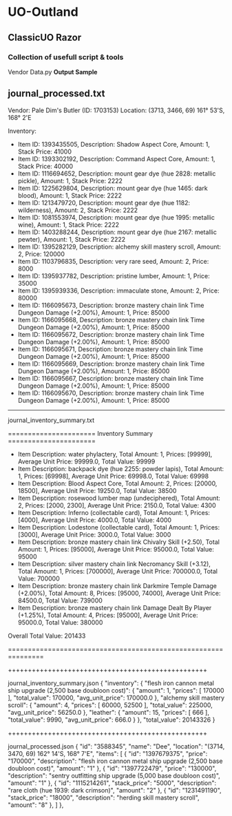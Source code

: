 # UO-Outland
## ClassicUO Razor
### Collection of usefull script & tools

Vendor Data.py     **Output Sample**

journal_processed.txt
--------------------------------------------------
Vendor: Pale Dim's Butler (ID: 1703153)
Location: (3713, 3466, 69) 161° 53'S, 168° 2'E

Inventory:
  - Item ID: 1393435505, Description: Shadow Aspect Core, Amount: 1, Stack Price: 41000
  - Item ID: 1393302192, Description: Command Aspect Core, Amount: 1, Stack Price: 40000
  - Item ID: 1116694652, Description: mount gear dye (hue 2828: metallic pickle), Amount: 1, Stack Price: 2222
  - Item ID: 1225629804, Description: mount gear dye (hue 1465: dark blood), Amount: 1, Stack Price: 2222
  - Item ID: 1213479720, Description: mount gear dye (hue 1182: wilderness), Amount: 2, Stack Price: 2222
  - Item ID: 1081553974, Description: mount gear dye (hue 1995: metallic wine), Amount: 1, Stack Price: 2222
  - Item ID: 1403288244, Description: mount gear dye (hue 2167: metallic pewter), Amount: 1, Stack Price: 2222
  - Item ID: 1395282129, Description: alchemy skill mastery scroll, Amount: 2, Price: 120000
  - Item ID: 1103796835, Description: very rare seed, Amount: 2, Price: 8000
  - Item ID: 1395937782, Description: pristine lumber, Amount: 1, Price: 35000
  - Item ID: 1395939336, Description: immaculate stone, Amount: 2, Price: 80000
  - Item ID: 1166095673, Description: bronze mastery chain link Time Dungeon Damage (+2.00%), Amount: 1, Price: 85000
  - Item ID: 1166095668, Description: bronze mastery chain link Time Dungeon Damage (+2.00%), Amount: 1, Price: 85000
  - Item ID: 1166095672, Description: bronze mastery chain link Time Dungeon Damage (+2.00%), Amount: 1, Price: 85000
  - Item ID: 1166095671, Description: bronze mastery chain link Time Dungeon Damage (+2.00%), Amount: 1, Price: 85000
  - Item ID: 1166095669, Description: bronze mastery chain link Time Dungeon Damage (+2.00%), Amount: 1, Price: 85000
  - Item ID: 1166095667, Description: bronze mastery chain link Time Dungeon Damage (+2.00%), Amount: 1, Price: 85000
  - Item ID: 1166095670, Description: bronze mastery chain link Time Dungeon Damage (+2.00%), Amount: 1, Price: 85000
--------------------------------------------------



journal_inventory_summary.txt

====================== Inventory Summary ======================

- Item Description: water phylactery, Total Amount: 1, Prices: [99999], Average Unit Price: 99999.0, Total Value: 99999
- Item Description: backpack dye (hue 2255: powder lapis), Total Amount: 1, Prices: [69998], Average Unit Price: 69998.0, Total Value: 69998
- Item Description: Blood Aspect Core, Total Amount: 2, Prices: [20000, 18500], Average Unit Price: 19250.0, Total Value: 38500
- Item Description: rosewood lumber map (undeciphered), Total Amount: 2, Prices: [2000, 2300], Average Unit Price: 2150.0, Total Value: 4300
- Item Description: Inferno (collectable card), Total Amount: 1, Prices: [4000], Average Unit Price: 4000.0, Total Value: 4000
- Item Description: Lodestone (collectable card), Total Amount: 1, Prices: [3000], Average Unit Price: 3000.0, Total Value: 3000
- Item Description: bronze mastery chain link Chivalry Skill (+2.50), Total Amount: 1, Prices: [95000], Average Unit Price: 95000.0, Total Value: 95000
- Item Description: silver mastery chain link Necromancy Skill (+3.12), Total Amount: 1, Prices: [700000], Average Unit Price: 700000.0, Total Value: 700000
- Item Description: bronze mastery chain link Darkmire Temple Damage (+2.00%), Total Amount: 8, Prices: [95000, 74000], Average Unit Price: 84500.0, Total Value: 739000
- Item Description: bronze mastery chain link Damage Dealt By Player (+1.25%), Total Amount: 4, Prices: [95000], Average Unit Price: 95000.0, Total Value: 380000 

Overall Total Value: 201433

===============================================================

++++++++++++++++++++++++++++++++++++++++++++++++++

journal_inventory_summary.json
{
    "inventory": {
        "flesh iron cannon metal ship upgrade (2,500 base doubloon cost)": {
            "amount": 1,
            "prices": [
                170000
            ],
            "total_value": 170000,
            "avg_unit_price": 170000.0
        },
        "alchemy skill mastery scroll": {
            "amount": 4,
            "prices": [
                60000,
                52500
            ],
            "total_value": 225000,
            "avg_unit_price": 56250.0
        },
                "leather": {
            "amount": 15,
            "prices": [
                666
            ],
            "total_value": 9990,
            "avg_unit_price": 666.0
        }
    },
    "total_value": 20143326
}

++++++++++++++++++++++++++++++++++++++++++++++++++

journal_processed.json
{
        "id": "3588345",
        "name": "Dee",
        "location": "(3714, 3470, 69) 162° 14'S, 168° 7'E",
        "items": [
            {
                "id": "1397679375",
                "price": "170000",
                "description": "flesh iron cannon metal ship upgrade (2,500 base doubloon cost)",
                "amount": "1"
            },
            {
                "id": "1397722479",
                "price": "130000",
                "description": "sentry outfitting ship upgrade (5,000 base doubloon cost)",
                "amount": "1"
            },
            {
                "id": "1115214261",
                "stack_price": "5000",
                "description": "rare cloth (hue 1939: dark crimson)",
                "amount": "2"
            },
            {
                "id": "1231491190",
                "stack_price": "18000",
                "description": "herding skill mastery scroll",
                "amount": "8"
            },
         ]
    },